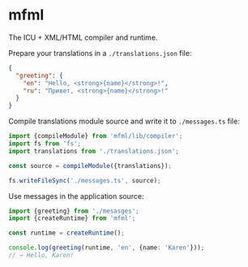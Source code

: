 # mfml

The ICU + XML/HTML compiler and runtime.

Prepare your translations in a `./translations.json` file:
```json
{
  "greeting": {
    "en": "Hello, <strong>{name}</strong>!",
    "ru": "Привет, <strong>{name}</strong>!"
  }
}
```

Compile translations module source and write it to `./messages.ts` file:
```ts
import {compileModule} from 'mfml/lib/compiler';
import fs from 'fs';
import translations from './translations.json';

const source = compileModule({translations});

fs.writeFileSync('./messages.ts', source);
```

Use messages in the application source:
```ts
import {greeting} from './mesasges';
import {createRuntime} from 'mfml';

const runtime = createRuntime();

console.log(greeting(runtime, 'en', {name: 'Karen'}));
// → Hello, Karen!
```

